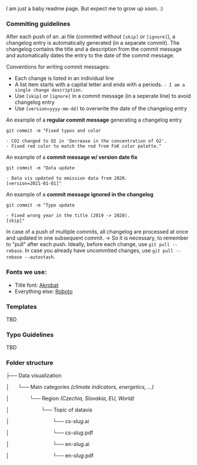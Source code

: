 I am just a baby readme page. But expect me to grow up soon. :) 


### Commiting guidelines
After each push of an .ai file (commited without `[skip]` or `[ignore]`), a changelog entry is automatically generated (in a separate commit). The changelog contains the title and a description from the commit message and automatically dates the entry to the date of the commit message. 

Conventions for writing commit messages:
* Each change is listed in an individual line
* A list item starts with a capital letter and ends with a periods. `- I am a single change description.`
* Use `[skip]` or `[ignore]` in a commit message (in a seperate line) to avoid changelog entry
* Use `[version=yyyy-mm-dd]` to overwrite the date of the changelog entry



An example of a **regular commit message** generating a changelog entry
```
git commit -m "Fixed typos and color

- CO2 changed to O2 in 'Decrease in the concentration of O2'.
- Fixed red color to match the red from FoK color palette."
```



An example of a **commit message w/ version date fix**
```
git commit -m "Data update

- Data vis updated to emission data from 2020.
[version=2021-01-01]"
```
An example of a **commit message ignored in the changelog**
```
git commit -m "Typo update

- Fixed wrong year in the title (2019 -> 2020).
[skip]"
```

In case of a push of multiple commits, all changelog are processed at once and updated in one subsequent commit. -> So it is necessary, to remember to "pull" after each push. 
Ideally, before each change, use `git pull --rebase`. In case you already have uncommited changes, use `git pull --rebase --autostash`. 

### Fonts we use: 
- Title font: [Akrobat](https://www.fontfabric.com/fonts/akrobat/)
- Everything else: [Roboto](https://fonts.google.com/specimen/Roboto)

### Templates
TBD

### Typo Guidelines
TBD

### Folder structure

├── Data visualization

│&nbsp;&nbsp;&nbsp;&nbsp;&nbsp;&nbsp;└── Main categories _(climate indicators, energetics, ...)_

│&nbsp;&nbsp;&nbsp;&nbsp;&nbsp;&nbsp;&nbsp;&nbsp;&nbsp;&nbsp;&nbsp;&nbsp;&nbsp;&nbsp;└── Region _(Czechia, Slovakia, EU, World)_

│&nbsp;&nbsp;&nbsp;&nbsp;&nbsp;&nbsp;&nbsp;&nbsp;&nbsp;&nbsp;&nbsp;&nbsp;&nbsp;&nbsp;&nbsp;&nbsp;&nbsp;&nbsp;&nbsp;&nbsp;&nbsp;&nbsp;└── Topic of datavis

│&nbsp;&nbsp;&nbsp;&nbsp;&nbsp;&nbsp;&nbsp;&nbsp;&nbsp;&nbsp;&nbsp;&nbsp;&nbsp;&nbsp;&nbsp;&nbsp;&nbsp;&nbsp;&nbsp;&nbsp;&nbsp;&nbsp;&nbsp;&nbsp;&nbsp;&nbsp;&nbsp;&nbsp;&nbsp;&nbsp;└── cs-_slug_.ai

│&nbsp;&nbsp;&nbsp;&nbsp;&nbsp;&nbsp;&nbsp;&nbsp;&nbsp;&nbsp;&nbsp;&nbsp;&nbsp;&nbsp;&nbsp;&nbsp;&nbsp;&nbsp;&nbsp;&nbsp;&nbsp;&nbsp;&nbsp;&nbsp;&nbsp;&nbsp;&nbsp;&nbsp;&nbsp;&nbsp;└── cs-_slug_.pdf

│&nbsp;&nbsp;&nbsp;&nbsp;&nbsp;&nbsp;&nbsp;&nbsp;&nbsp;&nbsp;&nbsp;&nbsp;&nbsp;&nbsp;&nbsp;&nbsp;&nbsp;&nbsp;&nbsp;&nbsp;&nbsp;&nbsp;&nbsp;&nbsp;&nbsp;&nbsp;&nbsp;&nbsp;&nbsp;&nbsp;└── en-_slug_.ai

│&nbsp;&nbsp;&nbsp;&nbsp;&nbsp;&nbsp;&nbsp;&nbsp;&nbsp;&nbsp;&nbsp;&nbsp;&nbsp;&nbsp;&nbsp;&nbsp;&nbsp;&nbsp;&nbsp;&nbsp;&nbsp;&nbsp;&nbsp;&nbsp;&nbsp;&nbsp;&nbsp;&nbsp;&nbsp;&nbsp;└── en-_slug_.pdf

